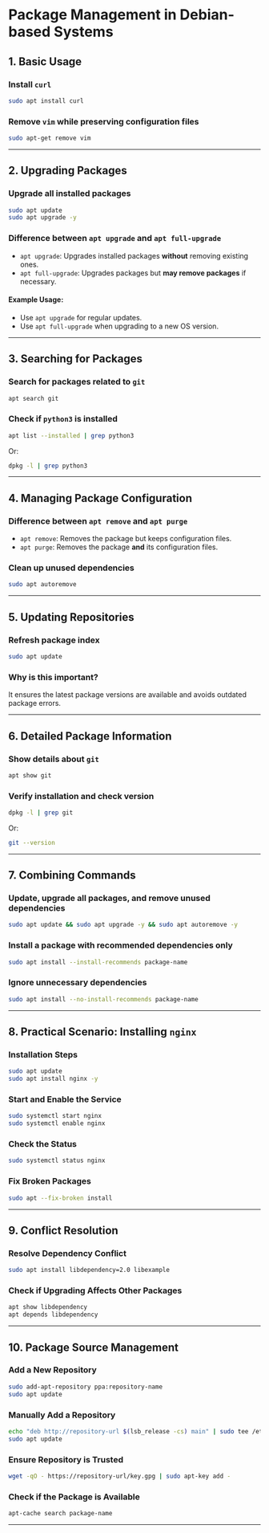 # Package Management in Debian-based Systems

## 1. Basic Usage
### Install `curl`
```bash
sudo apt install curl
```

### Remove `vim` while preserving configuration files
```bash
sudo apt-get remove vim
```

---

## 2. Upgrading Packages
### Upgrade all installed packages
```bash
sudo apt update
sudo apt upgrade -y
```

### Difference between `apt upgrade` and `apt full-upgrade`
- `apt upgrade`: Upgrades installed packages **without** removing existing ones.
- `apt full-upgrade`: Upgrades packages but **may remove packages** if necessary.

#### Example Usage:
- Use `apt upgrade` for regular updates.
- Use `apt full-upgrade` when upgrading to a new OS version.

---

## 3. Searching for Packages
### Search for packages related to `git`
```bash
apt search git
```

### Check if `python3` is installed
```bash
apt list --installed | grep python3
```
Or:
```bash
dpkg -l | grep python3
```

---

## 4. Managing Package Configuration
### Difference between `apt remove` and `apt purge`
- `apt remove`: Removes the package but keeps configuration files.
- `apt purge`: Removes the package **and** its configuration files.

### Clean up unused dependencies
```bash
sudo apt autoremove
```

---

## 5. Updating Repositories
### Refresh package index
```bash
sudo apt update
```
### Why is this important?
It ensures the latest package versions are available and avoids outdated package errors.

---

## 6. Detailed Package Information
### Show details about `git`
```bash
apt show git
```

### Verify installation and check version
```bash
dpkg -l | grep git
```
Or:
```bash
git --version
```

---

## 7. Combining Commands
### Update, upgrade all packages, and remove unused dependencies
```bash
sudo apt update && sudo apt upgrade -y && sudo apt autoremove -y
```

### Install a package with recommended dependencies only
```bash
sudo apt install --install-recommends package-name
```

### Ignore unnecessary dependencies
```bash
sudo apt install --no-install-recommends package-name
```

---

## 8. Practical Scenario: Installing `nginx`
### Installation Steps
```bash
sudo apt update
sudo apt install nginx -y
```

### Start and Enable the Service
```bash
sudo systemctl start nginx
sudo systemctl enable nginx
```

### Check the Status
```bash
sudo systemctl status nginx
```

### Fix Broken Packages
```bash
sudo apt --fix-broken install
```

---

## 9. Conflict Resolution
### Resolve Dependency Conflict
```bash
sudo apt install libdependency=2.0 libexample
```

### Check if Upgrading Affects Other Packages
```bash
apt show libdependency
apt depends libdependency
```

---

## 10. Package Source Management
### Add a New Repository
```bash
sudo add-apt-repository ppa:repository-name
sudo apt update
```

### Manually Add a Repository
```bash
echo "deb http://repository-url $(lsb_release -cs) main" | sudo tee /etc/apt/sources.list.d/custom-repo.list
sudo apt update
```

### Ensure Repository is Trusted
```bash
wget -qO - https://repository-url/key.gpg | sudo apt-key add -
```

### Check if the Package is Available
```bash
apt-cache search package-name
```

---
